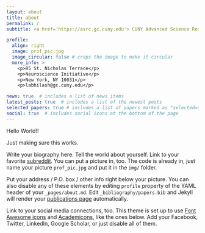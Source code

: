 ```yaml
---
layout: about
title: about
permalink: /
subtitle: <a href='https://asrc.gc.cuny.edu'> CUNY Advanced Science Research Center </a>

profile:
  align: right
  image: prof_pic.jpg
  image_circular: false # crops the image to make it circular
  more_info: >
    <p>85 St. Nicholas Terrace</p>
    <p>Neuroscience Initiative</p>
    <p>New York, NY 10031</p>
    <p>labhilash@gc.cuny.edu</p>

news: true  # includes a list of news items
latest_posts: true  # includes a list of the newest posts
selected_papers: true # includes a list of papers marked as "selected={true}"
social: true  # includes social icons at the bottom of the page
---
```


Hello World!!

Just making sure this works.

Write your biography here. Tell the world about yourself. Link to your favorite [subreddit](http://reddit.com). You can put a picture in, too. The code is already in, just name your picture `prof_pic.jpg` and put it in the `img/` folder.

Put your address / P.O. box / other info right below your picture. You can also disable any of these elements by editing `profile` property of the YAML header of your `_pages/about.md`. Edit `_bibliography/papers.bib` and Jekyll will render your [publications page](/al-folio/publications/) automatically.

Link to your social media connections, too. This theme is set up to use [Font Awesome icons](https://fontawesome.com/) and [Academicons](https://jpswalsh.github.io/academicons/), like the ones below. Add your Facebook, Twitter, LinkedIn, Google Scholar, or just disable all of them.
